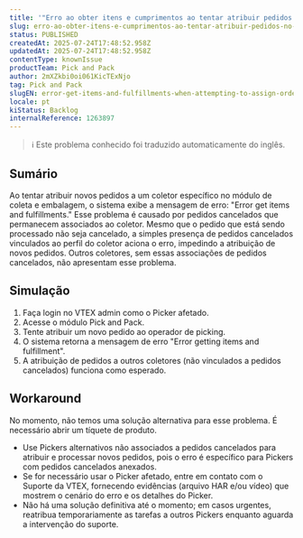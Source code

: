 ```yaml
---
title: '"Erro ao obter itens e cumprimentos ao tentar atribuir pedidos no Pick and Pack devido a pedidos cancelados associados a um Picker'
slug: erro-ao-obter-itens-e-cumprimentos-ao-tentar-atribuir-pedidos-no-pick-and-pack-devido-a-pedidos-cancelados-associados-a-um-picker
status: PUBLISHED
createdAt: 2025-07-24T17:48:52.958Z
updatedAt: 2025-07-24T17:48:52.958Z
contentType: knownIssue
productTeam: Pick and Pack
author: 2mXZkbi0oi061KicTExNjo
tag: Pick and Pack
slugEN: error-get-items-and-fulfillments-when-attempting-to-assign-orders-in-pick-and-pack-due-to-canceled-orders-associated-with-a-picker
locale: pt
kiStatus: Backlog
internalReference: 1263897
---
```


>ℹ️ Este problema conhecido foi traduzido automaticamente do inglês.

## Sumário



Ao tentar atribuir novos pedidos a um coletor específico no módulo de coleta e embalagem, o sistema exibe a mensagem de erro: "Error get items and fulfillments." Esse problema é causado por pedidos cancelados que permanecem associados ao coletor. Mesmo que o pedido que está sendo processado não seja cancelado, a simples presença de pedidos cancelados vinculados ao perfil do coletor aciona o erro, impedindo a atribuição de novos pedidos. Outros coletores, sem essas associações de pedidos cancelados, não apresentam esse problema.
## Simulação




1. Faça login no VTEX admin como o Picker afetado.
2. Acesse o módulo Pick and Pack.
3. Tente atribuir um novo pedido ao operador de picking.
4. O sistema retorna a mensagem de erro "Error getting items and fulfillment".
5. A atribuição de pedidos a outros coletores (não vinculados a pedidos cancelados) funciona como esperado.


## Workaround


No momento, não temos uma solução alternativa para esse problema. É necessário abrir um tíquete de produto.

- Use Pickers alternativos não associados a pedidos cancelados para atribuir e processar novos pedidos, pois o erro é específico para Pickers com pedidos cancelados anexados.
- Se for necessário usar o Picker afetado, entre em contato com o Suporte da VTEX, fornecendo evidências (arquivo HAR e/ou vídeo) que mostrem o cenário do erro e os detalhes do Picker.
- Não há uma solução definitiva até o momento; em casos urgentes, reatribua temporariamente as tarefas a outros Pickers enquanto aguarda a intervenção do suporte.




